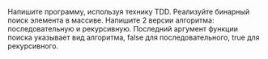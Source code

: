 Напишите программу, используя технику TDD. Реализуйте бинарный поиск элемента в массиве. 
Напишите 2 версии алгоритма: последовательную и рекурсивную. Последний аргумент функции поиска указывает вид алгоритма, 
false для последовательного, true для рекурсивного. 